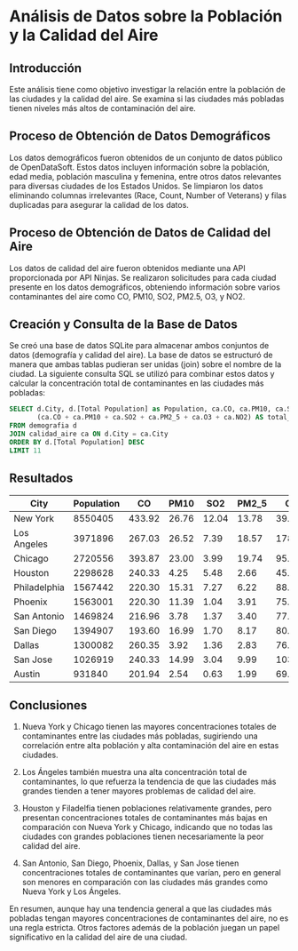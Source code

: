# Análisis de Datos sobre la Población y la Calidad del Aire

## Introducción
Este análisis tiene como objetivo investigar la relación entre la población de las ciudades y la calidad del aire. Se examina si las ciudades más pobladas tienen niveles más altos de contaminación del aire.

## Proceso de Obtención de Datos Demográficos
Los datos demográficos fueron obtenidos de un conjunto de datos público de OpenDataSoft. Estos datos incluyen información sobre la población, edad media, población masculina y femenina, entre otros datos relevantes para diversas ciudades de los Estados Unidos. Se limpiaron los datos eliminando columnas irrelevantes (Race, Count, Number of Veterans) y filas duplicadas para asegurar la calidad de los datos.

## Proceso de Obtención de Datos de Calidad del Aire
Los datos de calidad del aire fueron obtenidos mediante una API proporcionada por API Ninjas. Se realizaron solicitudes para cada ciudad presente en los datos demográficos, obteniendo información sobre varios contaminantes del aire como CO, PM10, SO2, PM2.5, O3, y NO2.

## Creación y Consulta de la Base de Datos
Se creó una base de datos SQLite para almacenar ambos conjuntos de datos (demografía y calidad del aire). La base de datos se estructuró de manera que ambas tablas pudieran ser unidas (join) sobre el nombre de la ciudad. La siguiente consulta SQL se utilizó para combinar estos datos y calcular la concentración total de contaminantes en las ciudades más pobladas:

```sql
SELECT d.City, d.[Total Population] as Population, ca.CO, ca.PM10, ca.SO2, ca.PM2_5, ca.O3, ca.NO2,
       (ca.CO + ca.PM10 + ca.SO2 + ca.PM2_5 + ca.O3 + ca.NO2) AS total_concentration
FROM demografia d
JOIN calidad_aire ca ON d.City = ca.City
ORDER BY d.[Total Population] DESC
LIMIT 11
```

## Resultados

| City          | Population | CO    | PM10  | SO2  | PM2_5 | O3    | NO2   | total_concentration |
|---------------|------------|-------|-------|------|-------|-------|-------|----------------------|
| New York      | 8550405    | 433.92| 26.76 | 12.04| 13.78 | 39.70 | 73.34 | 599.54               |
| Los Angeles   | 3971896    | 267.03| 26.52 | 7.39 | 18.57 | 178.81| 16.11 | 514.43               |
| Chicago       | 2720556    | 393.87| 23.00 | 3.99 | 19.74 | 95.84 | 39.76 | 576.20               |
| Houston       | 2298628    | 240.33| 4.25  | 5.48 | 2.66  | 45.42 | 15.25 | 313.39               |
| Philadelphia  | 1567442    | 220.30| 15.31 | 7.27 | 6.22  | 88.69 | 15.77 | 353.56               |
| Phoenix       | 1563001    | 220.30| 11.39 | 1.04 | 3.91  | 75.82 | 4.67  | 317.13               |
| San Antonio   | 1469824    | 216.96| 3.78  | 1.37 | 3.40  | 77.25 | 6.26  | 309.02               |
| San Diego     | 1394907    | 193.60| 16.99 | 1.70 | 8.17  | 80.82 | 6.77  | 308.05               |
| Dallas        | 1300082    | 260.35| 3.92  | 1.36 | 2.83  | 76.53 | 12.00 | 356.99               |
| San Jose      | 1026919    | 240.33| 14.99 | 3.04 | 9.99  | 103.00| 13.71 | 385.06               |
| Austin        | 931840     | 201.94| 2.54  | 0.63 | 1.99  | 69.38 | 5.27  | 281.75               |

## Conclusiones

1. Nueva York y Chicago tienen las mayores concentraciones totales de contaminantes entre las ciudades más pobladas, sugiriendo una correlación entre alta población y alta contaminación del aire en estas ciudades.

2. Los Ángeles también muestra una alta concentración total de contaminantes, lo que refuerza la tendencia de que las ciudades más grandes tienden a tener mayores problemas de calidad del aire.

3. Houston y Filadelfia tienen poblaciones relativamente grandes, pero presentan concentraciones totales de contaminantes más bajas en comparación con Nueva York y Chicago, indicando que no todas las ciudades con grandes poblaciones tienen necesariamente la peor calidad del aire.

4. San Antonio, San Diego, Phoenix, Dallas, y San Jose tienen concentraciones totales de contaminantes que varían, pero en general son menores en comparación con las ciudades más grandes como Nueva York y Los Ángeles.

En resumen, aunque hay una tendencia general a que las ciudades más pobladas tengan mayores concentraciones de contaminantes del aire, no es una regla estricta. Otros factores además de la población juegan un papel significativo en la calidad del aire de una ciudad.
